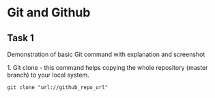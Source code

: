 <h1> Git and Github </h1>

<h2> Task 1</h2>
<p>Demonstration of basic Git command with explanation and screenshot</p>
<p>1. Git clone - this command helps copying the whole repository (master branch) to your local system.</p>

```
git clone "url://github_repo_url"

